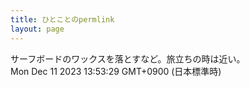 ```yaml
---
title: ひとことのpermlink
layout: page
---
```

<div class="box" dt="1702270409782">
  サーフボードのワックスを落とすなど。旅立ちの時は近い。
  <div class="content is-small">Mon Dec 11 2023 13:53:29 GMT+0900 (日本標準時)</div>
</div>